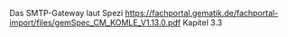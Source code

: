 Das SMTP-Gateway laut Spezi https://fachportal.gematik.de/fachportal-import/files/gemSpec_CM_KOMLE_V1.13.0.pdf
Kapitel 3.3
